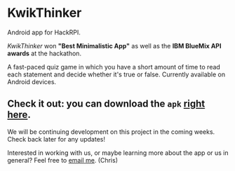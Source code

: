 KwikThinker
===========

Android app for HackRPI.

<i>KwikThinker</i> won <b>"Best Minimalistic App"</b> as well as the <b>IBM BlueMix API awards</b> at the hackathon.

A fast-paced quiz game in which you have a short amount of time to read each statement and decide whether it's true or false. Currently available on Android devices.

Check it out: you can download the <code>apk</code> [right here](http://www.cs.rit.edu/~css7209/Resources/Android/KwikThinker00.apk).
-----------

We will be continuing development on this project in the coming weeks. Check back later for any updates!

Interested in working with us, or maybe learning more about the app or us in general? Feel free to [email me](mailto:css7209@rit.edu). (Chris)
